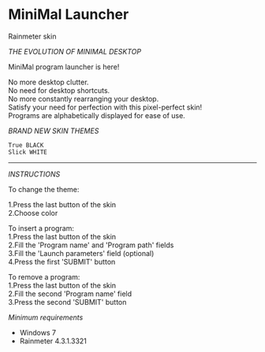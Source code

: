 # MiniMal Launcher
Rainmeter skin

*THE EVOLUTION OF MINIMAL DESKTOP*


MiniMal program launcher is here!  

No more desktop clutter.  
No need for desktop shortcuts.  
No more constantly rearranging your desktop.  
Satisfy your need for perfection with this pixel-perfect skin!  
Programs are alphabetically displayed for ease of use.  


*BRAND NEW SKIN THEMES*

    True BLACK
    Slick WHITE

***********************


*INSTRUCTIONS*

To change the theme:  

1.Press the last button of the skin  
2.Choose color  

To insert a program:  
1.Press the last button of the skin  
2.Fill the 'Program name' and 'Program path' fields  
3.Fill the 'Launch parameters' field (optional)  
4.Press the first 'SUBMIT' button  

To remove a program:  
1.Press the last button of the skin  
2.Fill the second 'Program name' field  
3.Press the second 'SUBMIT' button  


*Minimum requirements*
- Windows 7  
- Rainmeter 4.3.1.3321  
